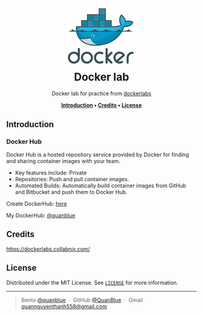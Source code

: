 <h1 align="center">
  <img src="./assets/docker-icon.png" alt="icon" width="200"></img>
  <br>
  <b>Docker lab</b>
</h1>

<p align="center">Docker lab for practice from <a href="https://dockerlabs.collabnix.com/">dockerlabs</a></p>

<p align="center">
  <b>
    <a href="#introduction">Introduction</a> •
    <a href="#credits">Credits</a> •
    <a href="#license">License</a>
  </b>
</p>

## Introduction

### Docker Hub

Docker Hub is a hosted repository service provided by Docker for finding and sharing container images with your team.

-  Key features include: Private
-  Repositories: Push and pull container images.
-  Automated Builds: Automatically build container images from GitHub and Bitbucket and push them to Docker Hub.

Create DockerHub: [here](https://dockerlabs.collabnix.com/workshop/docker/dockerhub)

My DockerHub: [@quanblue](https://hub.docker.com/u/quanblue)

## Credits

https://dockerlabs.collabnix.com/

## License

Distributed under the MIT License. See <a href="./LICENSE">`LICENSE`</a> for more information.

---

> Bento [@quanblue](https://bento.me/quanblue) &nbsp;&middot;&nbsp;
> GitHub [@QuanBlue](https://github.com/QuanBlue) &nbsp;&middot;&nbsp; Gmail quannguyenthanh558@gmail.com
